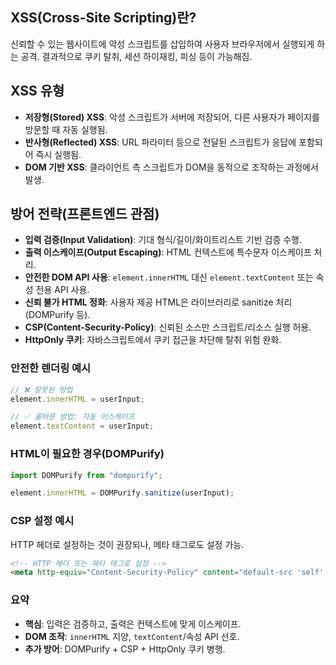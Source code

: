 ## XSS(Cross-Site Scripting)란?

신뢰할 수 있는 웹사이트에 악성 스크립트를 삽입하여 사용자 브라우저에서 실행되게 하는 공격. 결과적으로 쿠키 탈취, 세션 하이재킹, 피싱 등이 가능해짐.

## XSS 유형

- **저장형(Stored) XSS**: 악성 스크립트가 서버에 저장되어, 다른 사용자가 페이지를 방문할 때 자동 실행됨.
- **반사형(Reflected) XSS**: URL 파라미터 등으로 전달된 스크립트가 응답에 포함되어 즉시 실행됨.
- **DOM 기반 XSS**: 클라이언트 측 스크립트가 DOM을 동적으로 조작하는 과정에서 발생.

## 방어 전략(프론트엔드 관점)

- **입력 검증(Input Validation)**: 기대 형식/길이/화이트리스트 기반 검증 수행.
- **출력 이스케이프(Output Escaping)**: HTML 컨텍스트에 특수문자 이스케이프 처리.
- **안전한 DOM API 사용**: `element.innerHTML` 대신 `element.textContent` 또는 속성 전용 API 사용.
- **신뢰 불가 HTML 정화**: 사용자 제공 HTML은 라이브러리로 sanitize 처리(DOMPurify 등).
- **CSP(Content-Security-Policy)**: 신뢰된 소스만 스크립트/리소스 실행 허용.
- **HttpOnly 쿠키**: 자바스크립트에서 쿠키 접근을 차단해 탈취 위험 완화.

### 안전한 렌더링 예시

```js
// ❌ 잘못된 방법
element.innerHTML = userInput;

// ✅ 올바른 방법: 자동 이스케이프
element.textContent = userInput;
```

### HTML이 필요한 경우(DOMPurify)

```js
import DOMPurify from "dompurify";

element.innerHTML = DOMPurify.sanitize(userInput);
```

### CSP 설정 예시

HTTP 헤더로 설정하는 것이 권장되나, 메타 태그로도 설정 가능.

```html
<!-- HTTP 헤더 또는 메타 태그로 설정 -->
<meta http-equiv="Content-Security-Policy" content="default-src 'self'; script-src 'self' https://trusted-cdn.com;" />
```

### 요약

- **핵심**: 입력은 검증하고, 출력은 컨텍스트에 맞게 이스케이프.
- **DOM 조작**: `innerHTML` 지양, `textContent`/속성 API 선호.
- **추가 방어**: DOMPurify + CSP + HttpOnly 쿠키 병행.
